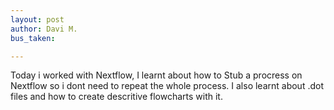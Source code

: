 ```yaml
---
layout: post
author: Davi M.
bus_taken:

---
```


Today i worked with Nextflow, I learnt about how to Stub a procress on Nextflow so i dont need to repeat the whole process. I also learnt about .dot files and how to create descritive flowcharts with it.
